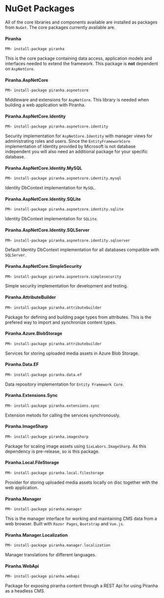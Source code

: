 # NuGet Packages

All of the core libraries and components available are installed as packages from `NuGet`. The core packages currently available are.

#### Piranha

~~~ bash
PM> install-package piranha
~~~

This is the core package containing data access, application models and interfaces needed to extend the framework. This package is **not** dependent on `AspNetCore`.

#### Piranha.AspNetCore

~~~ bash
PM> install-package piranha.aspnetcore
~~~

Middleware and extensions for `AspNetCore`. This library is needed when building a web application with Piranha.

#### Piranha.AspNetCore.Identity

~~~ bash
PM> install-package piranha.aspnetcore.identity
~~~

Security implementation for `AspNetCore.Identity` with manager views for administrating roles and users. Since the `EntityFrameworkCore` implementation of Identity provided by Microsoft is not database independent you will also need an additional package for your specific database.

#### Piranha.AspNetCore.Identity.MySQL

~~~ bash
PM> install-package piranha.aspnetcore.identity.mysql
~~~

Identity DbContext implementation for `MySQL`.

#### Piranha.AspNetCore.Identity.SQLite

~~~ bash
PM> install-package piranha.aspnetcore.identity.sqlite
~~~

Identity DbContext implementation for `SQLite`.

#### Piranha.AspNetCore.Identity.SQLServer

~~~ bash
PM> install-package piranha.aspnetcore.identity.sqlserver
~~~

Default Identity DbContext implementation for all databases compatible with `SQLServer`.

#### Piranha.AspNetCore.SimpleSecurity

~~~ bash
PM> install-package piranha.aspnetcore.simplesecurity
~~~

Simple security implementation for development and testing.

#### Piranha.AttributeBuilder

~~~ bash
PM> install-package piranha.attributebuilder
~~~

Package for defining and building page types from attributes. This is the prefered way to import and synchronize content types.

#### Piranha.Azure.BlobStorage

~~~ bash
PM> install-package piranha.attributebuilder
~~~

Services for storing uploaded media assets in Azure Blob Storage.

#### Piranha.Data.EF

~~~ bash
PM> install-package piranha.data.ef
~~~

Data repository implementation for `Entity Framework Core`.

#### Piranha.Extensions.Sync

~~~ bash
PM> install-package piranha.extensions.sync
~~~

Extension metods for calling the services synchronously.

#### Piranha.ImageSharp

~~~ bash
PM> install-package piranha.imagesharp
~~~

Package for scaling image assets using `SixLabors.ImageSharp`. As this dependency is pre-release, so is this package.

#### Piranha.Local.FileStorage

~~~ bash
PM> install-package piranha.local.filestorage
~~~

Provider for storing uploaded media assets locally on disc together with the web application.

#### Piranha.Manager

~~~ bash
PM> install-package piranha.manager
~~~

This is the manager interface for working and maintaining CMS data from a web browser. Built with `Razor Pages`, `Bootstrap` and `Vue.js`.

#### Piranha.Manager.Localization

~~~ bash
PM> install-package piranha.manager.localization
~~~

Manager translations for different languages.

#### Piranha.WebApi

~~~ bash
PM> install-package piranha.webapi
~~~

Package for exposing piranha content through a REST Api for using Piranha as a headless CMS.